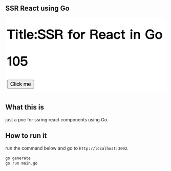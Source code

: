 ## SSR React using Go

![](assets/count.jpg)

## What this is

just a poc for ssring react components using Go.

## How to run it

run the command below and go to `http://localhost:3002`.

```
go generate
go run main.go
```